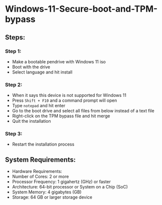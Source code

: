 # Windows-11-Secure-boot-and-TPM-bypass

## Steps:

### Step 1:
- Make a bootable pendrive with Windows 11 iso
- Boot with the drive
- Select language and hit install

### Step 2:
- When it says this device is not supported for Windows 11
- Press `Shift + F10` and a command prompt will open
- Type `notepad` and hit enter
- Go to the boot drive and select all files from below instead of a text file
- Right-click on the TPM bypass file and hit merge
- Quit the installation

### Step 3:
- Restart the installation process

## System Requirements:

  - Hardware Requirements:
  - Number of Cores: 2 or more
  - Processor Frequency: 1 gigahertz (GHz) or faster
  - Architecture: 64-bit processor or System on a Chip (SoC)
  - System Memory: 4 gigabytes (GB)
  - Storage: 64 GB or larger storage device

